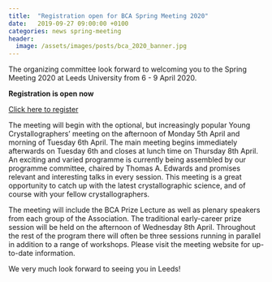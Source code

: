 ```yaml
---
title:  "Registration open for BCA Spring Meeting 2020"
date:   2019-09-27 09:00:00 +0100
categories: news spring-meeting
header:
  image: /assets/images/posts/bca_2020_banner.jpg 
---
```


The organizing committee look forward to welcoming you to the Spring Meeting 2020 at Leeds University from 6 - 9 April 2020.

**Registration is open now**

[Click here to register](https://registrations.hg3conferences.co.uk/hg3/165/home)

The meeting will begin with the optional, but increasingly popular Young Crystallographers’ meeting on the afternoon of Monday 5th April and morning of Tuesday 6th April. The main meeting begins immediately afterwards on Tuesday 6th and closes at lunch time on Thursday 8th April. An exciting and varied programme is currently being assembled by our programme committee, chaired by Thomas A. Edwards and promises relevant and interesting talks in every session. This meeting is a great opportunity to catch up with the latest crystallographic science, and of course with your fellow crystallographers.

The meeting will include the BCA Prize Lecture as well as plenary speakers from each group of the Association. The traditional early-career prize session will be held on the afternoon of Wednesday 8th April. Throughout the rest of the program there will often be three sessions running in parallel in addition to a range of workshops. Please visit the meeting website for up-to-date information.

We very much look forward to seeing you in Leeds!
